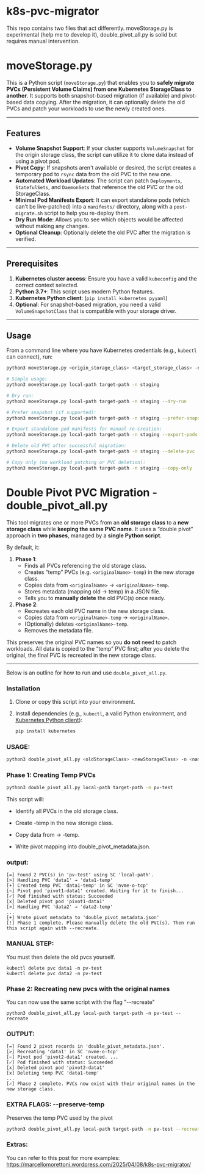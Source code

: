 # k8s-pvc-migrator

This repo contains two files that act differently. moveStorage.py is experimental (help me to develop it), double_pivot_all.py is solid but requires manual intervention. 

# moveStorage.py

This is a Python script (`moveStorage.py`) that enables you to **safely migrate PVCs (Persistent Volume Claims) from one Kubernetes StorageClass to another**. It supports both snapshot-based migration (if available) and pivot-based data copying. After the migration, it can optionally delete the old PVCs and patch your workloads to use the newly created ones.

---

## Features

- **Volume Snapshot Support**: If your cluster supports `VolumeSnapshot` for the origin storage class, the script can utilize it to clone data instead of using a pivot pod.
- **Pivot Copy**: If snapshots aren't available or desired, the script creates a temporary pod to `rsync` data from the old PVC to the new one.
- **Automated Workload Updates**: The script can patch `Deployments`, `StatefulSets`, and `DaemonSets` that reference the old PVC or the old StorageClass.
- **Minimal Pod Manifests Export**: It can export standalone pods (which can’t be live-patched) into a `manifests/` directory, along with a `post-migrate.sh` script to help you re-deploy them.
- **Dry Run Mode**: Allows you to see which objects would be affected without making any changes.
- **Optional Cleanup**: Optionally delete the old PVC after the migration is verified.

---

## Prerequisites

1. **Kubernetes cluster access**: Ensure you have a valid `kubeconfig` and the correct context selected.
2. **Python 3.7+**: This script uses modern Python features.
3. **Kubernetes Python client**: (`pip install kubernetes pyyaml`)
4. **Optional**: For snapshot-based migration, you need a valid `VolumeSnapshotClass` that is compatible with your storage driver.

---

## Usage

From a command line where you have Kubernetes credentials (e.g., `kubectl` can connect), run:

```bash
python3 moveStorage.py <origin_storage_class> <target_storage_class> -n <namespace> [flags...]

# Simple usage:
python3 moveStorage.py local-path target-path -n staging

# Dry run:
python3 moveStorage.py local-path target-path -n staging --dry-run

# Prefer snapshot (if supported):
python3 moveStorage.py local-path target-path -n staging --prefer-snapshot

# Export standalone pod manifests for manual re-creation:
python3 moveStorage.py local-path target-path -n staging --export-pods

# Delete old PVC after successful migration:
python3 moveStorage.py local-path target-path -n staging --delete-pvc

# Copy only (no workload patching or PVC deletion):
python3 moveStorage.py local-path target-path -n staging --copy-only
```

# Double Pivot PVC Migration - double_pivot_all.py

This tool migrates one or more PVCs from an **old storage class** to a **new storage class** while **keeping the same PVC name**. It uses a “double pivot” approach in **two phases**, managed by a **single Python script**.

By default, it:
1. **Phase 1**: 
   - Finds all PVCs referencing the old storage class.
   - Creates “temp” PVCs (e.g. `<originalName>-temp`) in the new storage class.
   - Copies data from `<originalName>` → `<originalName>-temp`.
   - Stores metadata (mapping old → temp) in a JSON file.
   - Tells you to **manually delete** the old PVC(s) once ready.
2. **Phase 2**:
   - Recreates each old PVC name in the new storage class.
   - Copies data from `<originalName>-temp` → `<originalName>`.
   - (Optionally) deletes `<originalName>-temp`.
   - Removes the metadata file.

This preserves the original PVC names so you **do not** need to patch workloads. All data is copied to the “temp” PVC first; after you delete the original, the final PVC is recreated in the new storage class.

---


Below is an outline for how to run and use `double_pivot_all.py`.

### Installation

1. Clone or copy this script into your environment.  
2. Install dependencies (e.g., `kubectl`, a valid Python environment, and [Kubernetes Python client](https://pypi.org/project/kubernetes/)):

   ```bash
   pip install kubernetes
   ```

### USAGE:
```bash
python3 double_pivot_all.py <oldStorageClass> <newStorageClass> -n <namespace> [--recreate] [options]
```

### Phase 1: Creating Temp PVCs

```bash
python3 double_pivot_all.py local-path target-path -n pv-test
```
This script will:

- Identify all PVCs in the old storage class.

- Create <pvcName>-temp in the new storage class.

- Copy data from <pvcName> → <pvcName>-temp.

- Write pivot mapping into double_pivot_metadata.json.

### output:
```
[=] Found 2 PVC(s) in 'pv-test' using SC 'local-path'.
[>] Handling PVC 'data1' → 'data1-temp'
[+] Created temp PVC 'data1-temp' in SC 'nvme-o-tcp'
[~] Pivot pod 'pivot1-data1' created. Waiting for it to finish...
[✓] Pod finished with status: Succeeded
[x] Deleted pivot pod 'pivot1-data1'
[>] Handling PVC 'data2' → 'data2-temp'
...
[+] Wrote pivot metadata to 'double_pivot_metadata.json'
[!] Phase 1 complete. Please manually delete the old PVC(s). Then run this script again with --recreate.
```

### MANUAL STEP:
You must then delete the old pvcs yourself.

```
kubectl delete pvc data1 -n pv-test
kubectl delete pvc data2 -n pv-test
```

### Phase 2: Recreating new pvcs with the original names
You can now use the same script with the flag "--recreate"

```
python3 double_pivot_all.py local-path target-path -n pv-test --recreate
```

### OUTPUT:
```
[=] Found 2 pivot records in 'double_pivot_metadata.json'.
[>] Recreating 'data1' in SC 'nvme-o-tcp'
[~] Pivot pod 'pivot2-data1' created. ...
[✓] Pod finished with status: Succeeded
[x] Deleted pivot pod 'pivot2-data1'
[x] Deleting temp PVC 'data1-temp'
...
[✓] Phase 2 complete. PVCs now exist with their original names in the new storage class.
```

### EXTRA FLAGS: --preserve-temp

Preserves the temp PVC used by the pivot

```bash
python3 double_pivot_all.py local-path target-path -n pv-test --recreate --preserve-temp
```

### Extras:
You can refer to this post for more examples:
https://marcellomorettoni.wordpress.com/2025/04/08/k8s-pvc-migrator/
